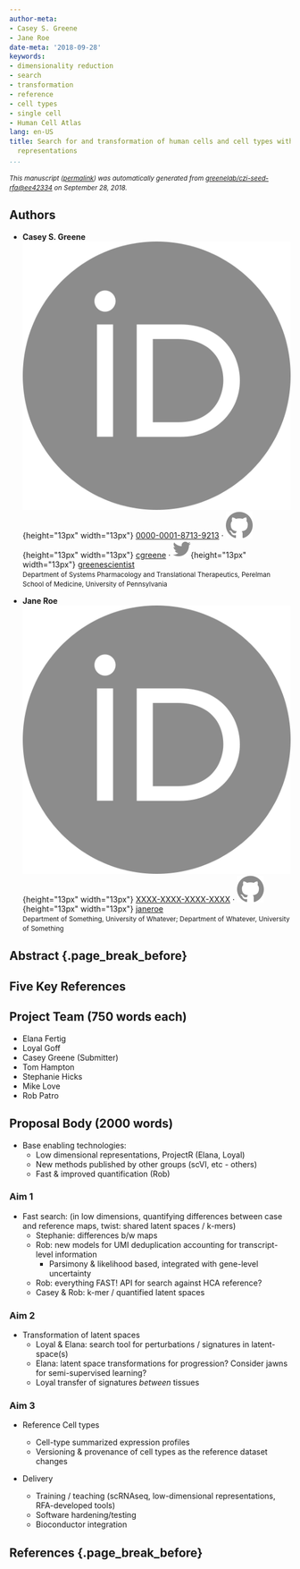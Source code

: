 ```yaml
---
author-meta:
- Casey S. Greene
- Jane Roe
date-meta: '2018-09-28'
keywords:
- dimensionality reduction
- search
- transformation
- reference
- cell types
- single cell
- Human Cell Atlas
lang: en-US
title: Search for and transformation of human cells and cell types with latent space
  representations
...
```







<small><em>
This manuscript
([permalink](https://greenelab.github.io/czi-seed-rfa/v/ee42334c754db729fc94f5fa3a23a57ce1889a46/))
was automatically generated
from [greenelab/czi-seed-rfa@ee42334](https://github.com/greenelab/czi-seed-rfa/tree/ee42334c754db729fc94f5fa3a23a57ce1889a46)
on September 28, 2018.
</em></small>

## Authors



+ **Casey S. Greene**<br>
    ![ORCID icon](images/orcid.svg){height="13px" width="13px"}
    [0000-0001-8713-9213](https://orcid.org/0000-0001-8713-9213)
    · ![GitHub icon](images/github.svg){height="13px" width="13px"}
    [cgreene](https://github.com/cgreene)
    · ![Twitter icon](images/twitter.svg){height="13px" width="13px"}
    [greenescientist](https://twitter.com/greenescientist)<br>
  <small>
     Department of Systems Pharmacology and Translational Therapeutics, Perelman School of Medicine, University of Pennsylvania
  </small>

+ **Jane Roe**<br>
    ![ORCID icon](images/orcid.svg){height="13px" width="13px"}
    [XXXX-XXXX-XXXX-XXXX](https://orcid.org/XXXX-XXXX-XXXX-XXXX)
    · ![GitHub icon](images/github.svg){height="13px" width="13px"}
    [janeroe](https://github.com/janeroe)<br>
  <small>
     Department of Something, University of Whatever; Department of Whatever, University of Something
  </small>



## Abstract {.page_break_before}




## Five Key References


## Project Team (750 words each)

* Elana Fertig
* Loyal Goff
* Casey Greene (Submitter)
* Tom Hampton
* Stephanie Hicks
* Mike Love
* Rob Patro



## Proposal Body (2000 words)

* Base enabling technologies:
  * Low dimensional representations, ProjectR (Elana, Loyal)
  * New methods published by other groups (scVI, etc -  others)
  * Fast & improved quantification  (Rob)

### Aim 1

* Fast search: (in low dimensions, quantifying differences between case and reference maps, twist: shared latent spaces / k-mers)
  * Stephanie: differences b/w maps
  * Rob: new models for UMI deduplication accounting for transcript-level information
    * Parsimony & likelihood based, integrated with gene-level uncertainty
  * Rob: everything FAST! API for search against HCA reference?
  * Casey & Rob: k-mer / quantified latent spaces

### Aim 2

* Transformation of latent spaces
  * Loyal & Elana: search tool for perturbations / signatures in latent-space(s)
  * Elana: latent space transformations for progression? Consider jawns for semi-supervised learning?
  * Loyal transfer of signatures _between_ tissues

### Aim 3

* Reference Cell types
  * Cell-type summarized expression profiles
  * Versioning & provenance of cell types as the reference dataset changes

* Delivery
  * Training / teaching (scRNAseq, low-dimensional representations, RFA-developed tools)
  * Software hardening/testing
  * Bioconductor integration


## References {.page_break_before}

<!-- Explicitly insert bibliography here -->
<div id="refs"></div>
